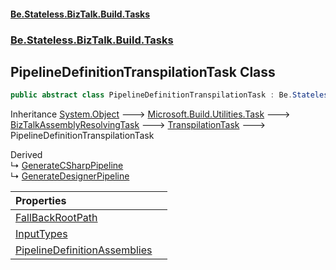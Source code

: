 #### [Be.Stateless.BizTalk.Build.Tasks](README.md 'README')
### [Be.Stateless.BizTalk.Build.Tasks](Be.Stateless.BizTalk.Build.Tasks.md 'Be.Stateless.BizTalk.Build.Tasks')

## PipelineDefinitionTranspilationTask Class

```csharp
public abstract class PipelineDefinitionTranspilationTask : Be.Stateless.BizTalk.Build.Tasks.TranspilationTask
```

Inheritance [System.Object](https://docs.microsoft.com/en-us/dotnet/api/System.Object 'System.Object') &#129106; [Microsoft.Build.Utilities.Task](https://docs.microsoft.com/en-us/dotnet/api/Microsoft.Build.Utilities.Task 'Microsoft.Build.Utilities.Task') &#129106; [BizTalkAssemblyResolvingTask](BizTalkAssemblyResolvingTask.md 'Be.Stateless.BizTalk.Build.Tasks.BizTalkAssemblyResolvingTask') &#129106; [TranspilationTask](TranspilationTask.md 'Be.Stateless.BizTalk.Build.Tasks.TranspilationTask') &#129106; PipelineDefinitionTranspilationTask

Derived  
&#8627; [GenerateCSharpPipeline](GenerateCSharpPipeline.md 'Be.Stateless.BizTalk.Build.Tasks.GenerateCSharpPipeline')  
&#8627; [GenerateDesignerPipeline](GenerateDesignerPipeline.md 'Be.Stateless.BizTalk.Build.Tasks.GenerateDesignerPipeline')

| Properties | |
| :--- | :--- |
| [FallBackRootPath](PipelineDefinitionTranspilationTask.FallBackRootPath.md 'Be.Stateless.BizTalk.Build.Tasks.PipelineDefinitionTranspilationTask.FallBackRootPath') | |
| [InputTypes](PipelineDefinitionTranspilationTask.InputTypes.md 'Be.Stateless.BizTalk.Build.Tasks.PipelineDefinitionTranspilationTask.InputTypes') | |
| [PipelineDefinitionAssemblies](PipelineDefinitionTranspilationTask.PipelineDefinitionAssemblies.md 'Be.Stateless.BizTalk.Build.Tasks.PipelineDefinitionTranspilationTask.PipelineDefinitionAssemblies') | |
